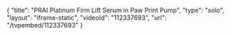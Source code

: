 {
    "title": "PRAI Platinum Firm   Lift Serum in Paw Print Pump",
    "type": "solo",
    "layout": "iframe-static",
    "videoId": "112337693",
    "url": "\/tvpembed\/112337693"
}